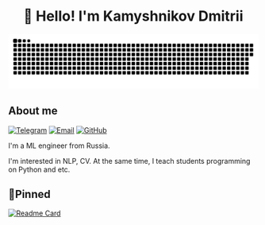 <h1 align="center">👋 Hello! I'm Kamyshnikov Dmitrii </h1>

<p align="center">
 <img width="600" src="assets/github-snake.svg" alt="snake"/>
</p>

## About me
[![Telegram](https://img.shields.io/badge/-Telegram-2CA5E0?style=flat&logo=telegram&logoColor=white)](https://t.me/kama_34)
[![Email](https://img.shields.io/badge/Email-blue)](mailto:d.kamyshnikov.offer@yandex.ru)
[![GitHub](https://img.shields.io/badge/GitHub-black)](https://github.com/kama34)

I'm a ML engineer from Russia.

I'm interested in NLP, CV. 
At the same time, I teach students programming on Python and etc.

## 📌Pinned
[![Readme Card](https://github-readme-stats.vercel.app/api/pin/?username=kama34&repo=kama34.github.io&theme=dracula&bg_color=00000000&)](https://github.com/kama34/kama34.github.io)
